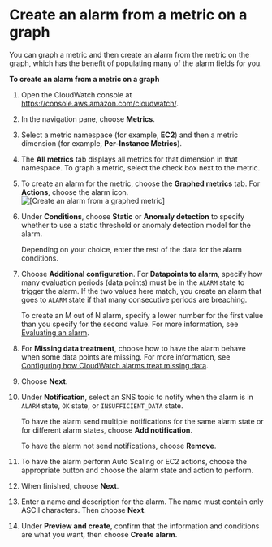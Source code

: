 # Create an alarm from a metric on a graph<a name="create_alarm_metric_graph"></a>

You can graph a metric and then create an alarm from the metric on the graph, which has the benefit of populating many of the alarm fields for you\.

**To create an alarm from a metric on a graph**

1. Open the CloudWatch console at [https://console\.aws\.amazon\.com/cloudwatch/](https://console.aws.amazon.com/cloudwatch/)\.

1. In the navigation pane, choose **Metrics**\.

1. Select a metric namespace \(for example, **EC2**\) and then a metric dimension \(for example, **Per\-Instance Metrics**\)\.

1. The **All metrics** tab displays all metrics for that dimension in that namespace\. To graph a metric, select the check box next to the metric\.

1. To create an alarm for the metric, choose the **Graphed metrics** tab\. For **Actions**, choose the alarm icon\.  
![\[Create an alarm from a graphed metric\]](http://docs.aws.amazon.com/AmazonCloudWatch/latest/monitoring/images/metric_graph_alarm.png)

1. Under **Conditions**, choose **Static** or **Anomaly detection** to specify whether to use a static threshold or anomaly detection model for the alarm\.

   Depending on your choice, enter the rest of the data for the alarm conditions\.

1. Choose **Additional configuration**\. For **Datapoints to alarm**, specify how many evaluation periods \(data points\) must be in the `ALARM` state to trigger the alarm\. If the two values here match, you create an alarm that goes to `ALARM` state if that many consecutive periods are breaching\.

   To create an M out of N alarm, specify a lower number for the first value than you specify for the second value\. For more information, see [Evaluating an alarm](AlarmThatSendsEmail.md#alarm-evaluation)\.

1. For **Missing data treatment**, choose how to have the alarm behave when some data points are missing\. For more information, see [Configuring how CloudWatch alarms treat missing data](AlarmThatSendsEmail.md#alarms-and-missing-data)\.

1. Choose **Next**\.

1. Under **Notification**, select an SNS topic to notify when the alarm is in `ALARM` state, `OK` state, or `INSUFFICIENT_DATA` state\.

   To have the alarm send multiple notifications for the same alarm state or for different alarm states, choose **Add notification**\.

   To have the alarm not send notifications, choose **Remove**\.

1. To have the alarm perform Auto Scaling or EC2 actions, choose the appropriate button and choose the alarm state and action to perform\.

1. When finished, choose **Next**\.

1. Enter a name and description for the alarm\. The name must contain only ASCII characters\. Then choose **Next**\.

1. Under **Preview and create**, confirm that the information and conditions are what you want, then choose **Create alarm**\.